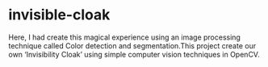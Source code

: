 # invisible-cloak
Here, I had  create this magical experience using an image processing technique called Color detection and segmentation.This project create  our own ‘Invisibility Cloak’ using simple computer vision techniques in OpenCV.
